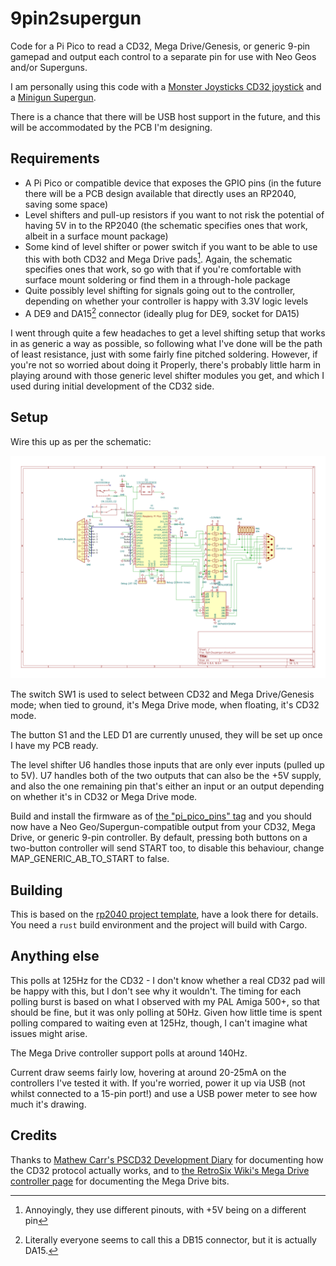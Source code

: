 # 9pin2supergun
Code for a Pi Pico to read a CD32, Mega Drive/Genesis, or generic 9-pin gamepad and output each control to a separate pin for use with Neo Geos and/or Superguns.

I am personally using this code with a [Monster Joysticks CD32 joystick](https://monsterjoysticks.com/deluxe-cd32-retro-joystick-kit-classic) and a [Minigun Supergun](https://www.arcade-projects.com/threads/minigun-supergun-an-open-source-supergun.9408/).

There is a chance that there will be USB host support in the future, and this will be accommodated by the PCB I'm designing.

## Requirements

* A Pi Pico or compatible device that exposes the GPIO pins (in the future there will be a PCB design available that directly uses an RP2040, saving some space)
* Level shifters and pull-up resistors if you want to not risk the potential of having 5V in to the RP2040 (the schematic specifies ones that work, albeit in a surface mount package)
* Some kind of level shifter or power switch if you want to be able to use this with both CD32 and Mega Drive pads[^2]. Again, the schematic specifies ones that work, so go with that if you're comfortable with surface mount soldering or find them in a through-hole package
* Quite possibly level shifting for signals going out to the controller, depending on whether your controller is happy with 3.3V logic levels
* A DE9 and DA15[^1] connector (ideally plug for DE9, socket for DA15)

I went through quite a few headaches to get a level shifting setup that works in as generic a way as possible, so following what I've done will be the path of least resistance, just with some fairly fine pitched soldering. However, if you're not so worried about doing it Properly, there's probably little harm in playing around with those generic level shifter modules you get, and which I used during initial development of the CD32 side.

## Setup

Wire this up as per the schematic:

![Schematic showing how to wire up the setup, a KiCad project will come later](/9pin2supergun.svg)

The switch SW1 is used to select between CD32 and Mega Drive/Genesis mode; when tied to ground, it's Mega Drive mode, when floating, it's CD32 mode.

The button S1 and the LED D1 are currently unused, they will be set up once I have my PCB ready.

The level shifter U6 handles those inputs that are only ever inputs (pulled up to 5V). U7 handles both of the two outputs that can also be the +5V supply, and also the one remaining pin that's either an input or an output depending on whether it's in CD32 or Mega Drive mode.

Build and install the firmware as of [the "pi_pico_pins" tag](https://github.com/turmoni/9pin2supergun/releases/tag/pi_pico_pins) and you should now have a Neo Geo/Supergun-compatible output from your CD32, Mega Drive, or generic 9-pin controller. By default, pressing both buttons on a two-button controller will send START too, to disable this behaviour, change MAP_GENERIC_AB_TO_START to false.

## Building

This is based on the [rp2040 project template](https://github.com/rp-rs/rp2040-project-template), have a look there for details. You need a `rust` build environment and the project will build with Cargo.

## Anything else

This polls at 125Hz for the CD32 - I don't know whether a real CD32 pad will be happy with this, but I don't see why it wouldn't. The timing for each polling burst is based on what I observed with my PAL Amiga 500+, so that should be fine, but it was only polling at 50Hz. Given how little time is spent polling compared to waiting even at 125Hz, though, I can't imagine what issues might arise.

The Mega Drive controller support polls at around 140Hz.

Current draw seems fairly low, hovering at around 20-25mA on the controllers I've tested it with. If you're worried, power it up via USB (not whilst connected to a 15-pin port!) and use a USB power meter to see how much it's drawing.

## Credits

Thanks to [Mathew Carr's PSCD32 Development Diary](https://www.mrdictionary.net/PSCD32/diary/2019_08_09.htm) for documenting how the CD32 protocol actually works, and to [the RetroSix Wiki's Mega Drive controller page](https://www.retrosix.wiki/controller-interface-sega-mega-drive) for documenting the Mega Drive bits.

[^1]: Literally everyone seems to call this a DB15 connector, but it is actually DA15.
[^2]: Annoyingly, they use different pinouts, with +5V being on a different pin
